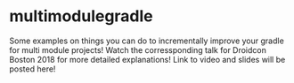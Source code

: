 # multimodulegradle
Some examples on things you can do to incrementally improve your gradle for multi module projects!
Watch the corressponding talk for Droidcon Boston 2018 for more detailed explanations!
Link to video and slides will be posted here!
